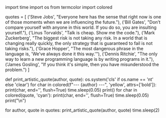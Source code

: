 import time
import os
from termcolor import colored

quotes = [
    ('Steve Jobs', "Everyone here has the sense that right now is one of those moments when we are influencing the future."),
    ('Bill Gates', "Don’t compare yourself with anyone in this world. If you do so, you are insulting yourself."),
    ('Linus Torvalds', "Talk is cheap. Show me the code."),
    ('Mark Zuckerberg', "The biggest risk is not taking any risk. In a world that is changing really quickly, the only strategy that is guaranteed to fail is not taking risks."),
    ('Grace Hopper', "The most dangerous phrase in the language is, 'We’ve always done it this way.'"),
    ('Dennis Ritchie', "The only way to learn a new programming language is by writing programs in it."),
    ('James Gosling', "If you think it's simple, then you have misunderstood the problem.")
]

def print_artistic_quote(author, quote):
    os.system('cls' if os.name == 'nt' else 'clear')
    for char in colored(f"--- {author} ---", 'yellow', attrs=['bold']):
        print(char, end='', flush=True)
        time.sleep(0.05)
    print() 
    for char in colored(quote, 'cyan'):
        print(char, end='', flush=True) 
        time.sleep(0.05)
    print("\n")

for author, quote in quotes:
    print_artistic_quote(author, quote)
    time.sleep(2)
